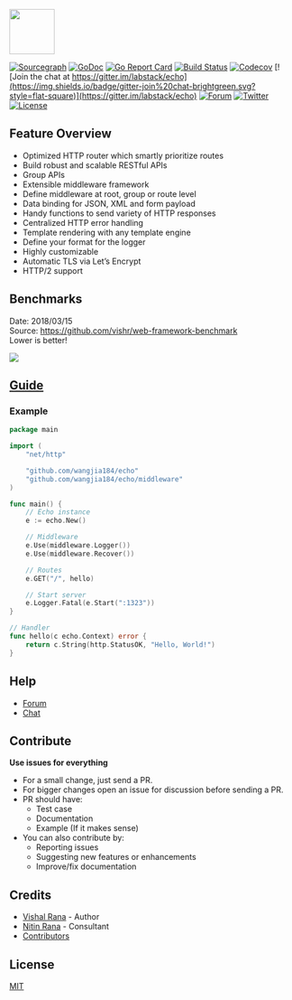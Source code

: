 <a href="https://echo.labstack.com"><img height="80" src="https://cdn.labstack.com/images/echo-logo.svg"></a>

[![Sourcegraph](https://sourcegraph.com/github.com/wangjia184/echo/-/badge.svg?style=flat-square)](https://sourcegraph.com/github.com/wangjia184/echo?badge)
[![GoDoc](http://img.shields.io/badge/go-documentation-blue.svg?style=flat-square)](http://godoc.org/github.com/wangjia184/echo)
[![Go Report Card](https://goreportcard.com/badge/github.com/wangjia184/echo?style=flat-square)](https://goreportcard.com/report/github.com/wangjia184/echo)
[![Build Status](http://img.shields.io/travis/labstack/echo.svg?style=flat-square)](https://travis-ci.org/labstack/echo)
[![Codecov](https://img.shields.io/codecov/c/github/labstack/echo.svg?style=flat-square)](https://codecov.io/gh/labstack/echo) 
[![Join the chat at https://gitter.im/labstack/echo](https://img.shields.io/badge/gitter-join%20chat-brightgreen.svg?style=flat-square)](https://gitter.im/labstack/echo)
[![Forum](https://img.shields.io/badge/community-forum-00afd1.svg?style=flat-square)](https://forum.labstack.com)
[![Twitter](https://img.shields.io/badge/twitter-@labstack-55acee.svg?style=flat-square)](https://twitter.com/labstack)
[![License](http://img.shields.io/badge/license-mit-blue.svg?style=flat-square)](https://raw.githubusercontent.com/labstack/echo/master/LICENSE)

## Feature Overview

- Optimized HTTP router which smartly prioritize routes
- Build robust and scalable RESTful APIs
- Group APIs
- Extensible middleware framework
- Define middleware at root, group or route level
- Data binding for JSON, XML and form payload
- Handy functions to send variety of HTTP responses
- Centralized HTTP error handling
- Template rendering with any template engine
- Define your format for the logger
- Highly customizable
- Automatic TLS via Let’s Encrypt
- HTTP/2 support

## Benchmarks

Date: 2018/03/15<br>
Source: https://github.com/vishr/web-framework-benchmark<br>
Lower is better!

<img src="https://i.imgur.com/I32VdMJ.png">

## [Guide](https://echo.labstack.com/guide)

### Example

```go
package main

import (
	"net/http"

	"github.com/wangjia184/echo"
	"github.com/wangjia184/echo/middleware"
)

func main() {
	// Echo instance
	e := echo.New()

	// Middleware
	e.Use(middleware.Logger())
	e.Use(middleware.Recover())

	// Routes
	e.GET("/", hello)

	// Start server
	e.Logger.Fatal(e.Start(":1323"))
}

// Handler
func hello(c echo.Context) error {
	return c.String(http.StatusOK, "Hello, World!")
}
```

## Help

- [Forum](https://forum.labstack.com)
- [Chat](https://gitter.im/labstack/echo)

## Contribute

**Use issues for everything**

- For a small change, just send a PR.
- For bigger changes open an issue for discussion before sending a PR.
- PR should have:
  - Test case
  - Documentation
  - Example (If it makes sense)
- You can also contribute by:
  - Reporting issues
  - Suggesting new features or enhancements
  - Improve/fix documentation

## Credits
- [Vishal Rana](https://github.com/vishr) - Author
- [Nitin Rana](https://github.com/nr17) - Consultant
- [Contributors](https://github.com/wangjia184/echo/graphs/contributors)

## License

[MIT](https://github.com/wangjia184/echo/blob/master/LICENSE)
